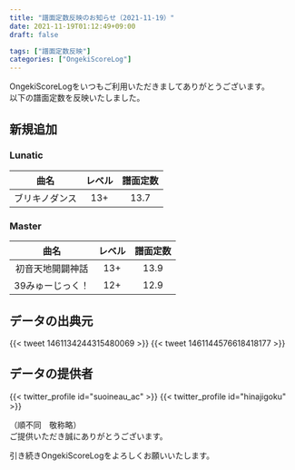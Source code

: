 ```yaml
---
title: "譜面定数反映のお知らせ（2021-11-19）"
date: 2021-11-19T01:12:49+09:00
draft: false

tags: ["譜面定数反映"]
categories: ["OngekiScoreLog"]
---
```


OngekiScoreLogをいつもご利用いただきましてありがとうございます。  
以下の譜面定数を反映いたしました。

<!--more-->

## 新規追加

### Lunatic

| 曲名 | レベル | 譜面定数 |
|:-:|:-:|:-:|
| ブリキノダンス | 13+ | 13.7 |

### Master

| 曲名 | レベル | 譜面定数 |
|:-:|:-:|:-:|
| 初音天地開闢神話 | 13+ | 13.9 |
| 39みゅーじっく！ | 12+ | 12.9 |

## データの出典元

{{< tweet 1461134244315480069 >}}
{{< tweet 1461144576618418177 >}}

## データの提供者

{{< twitter_profile id="suoineau_ac" >}}
{{< twitter_profile id="hinajigoku" >}}

（順不同　敬称略）  
ご提供いただき誠にありがとうございます。

引き続きOngekiScoreLogをよろしくお願いいたします。
